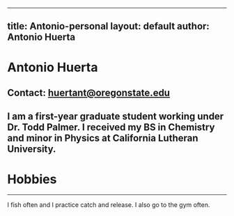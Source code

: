  ---
title: Antonio-personal
layout: default
author: Antonio Huerta
---
# Antonio Huerta
Contact: huertant@oregonstate.edu
--------------
I am a first-year graduate student working under Dr. Todd Palmer. 
I received my BS in Chemistry and minor in Physics at California Lutheran University.
---
# Hobbies
--------------
I fish often and I practice catch and release.
I also go to the gym often. 
